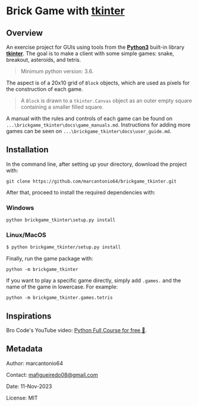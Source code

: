 # Brick Game with [tkinter](https://docs.python.org/3/library/tkinter.html)

## Overview
An exercise project for GUIs using tools from the [**Python3**](https://www.python.org/)
built-in library [**tkinter**](https://docs.python.org/3/library/tkinter.html).
The goal is to make a client with some simple games: snake, breakout,
asteroids, and tetris.

> Minimum python version: 3.6. 

The aspect is of a 20x10 grid of `Block` objects, which are used
as pixels for the construction of each game.

> A `Block` is drawn to a `tkinter.Canvas` object as an outer
empty square containing a smaller filled square.

A manual with the rules and controls of each game can be found on
`...\brickgame_tkinter\docs\game_manuals.md`. Instructions for adding more games can
be seen on `...\brickgame_tkinter\docs\user_guide.md`.

## Installation
In the command line, after setting up your directory, download the project with:

```shell
git clone https://github.com/marcantonio64/brickgame_tkinter.git
```

After that, proceed to install the required dependencies with:

### Windows

```shell
python brickgame_tkinter\setup.py install
```

### Linux/MacOS
```bash
$ python brickgame_tkinter/setup.py install
```

Finally, run the game package with:

```shell
python -m brickgame_tkinter
```

If you want to play a specific game directly, simply add `.games.` and
the name of the game in lowercase. For example:

```shell
python -m brickgame_tkinter.games.tetris
```

## Inspirations
Bro Code's YouTube video: [Python Full Course for free 🐍](https://www.youtube.com/watch?v=XKHEtdqhLK8&t=41185s).

## Metadata
Author: marcantonio64

Contact: mafigueiredo08@gmail.com

Date: 11-Nov-2023

License: MIT